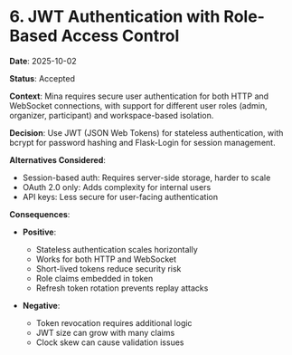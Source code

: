 # 6. JWT Authentication with Role-Based Access Control

**Date**: 2025-10-02

**Status**: Accepted

**Context**: Mina requires secure user authentication for both HTTP and WebSocket connections, with support for different user roles (admin, organizer, participant) and workspace-based isolation.

**Decision**: Use JWT (JSON Web Tokens) for stateless authentication, with bcrypt for password hashing and Flask-Login for session management.

**Alternatives Considered**:
- Session-based auth: Requires server-side storage, harder to scale
- OAuth 2.0 only: Adds complexity for internal users
- API keys: Less secure for user-facing authentication

**Consequences**:
- **Positive**:
  - Stateless authentication scales horizontally
  - Works for both HTTP and WebSocket
  - Short-lived tokens reduce security risk
  - Role claims embedded in token
  - Refresh token rotation prevents replay attacks
  
- **Negative**:
  - Token revocation requires additional logic
  - JWT size can grow with many claims
  - Clock skew can cause validation issues
